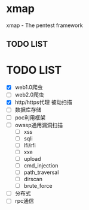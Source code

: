 # xmap
xmap - The pentest framework

## TODO LIST
# TODO LIST
- [x] web1.0爬虫
- [ ] web2.0爬虫
- [x] http/https代理 被动扫描
- [ ] 数据库存储
- [ ] poc利用框架
- [ ] owasp通用漏洞扫描
	- [ ] xss
	- [ ] sqli
	- [ ] lfi/rfi
	- [ ] xxe
	- [ ] upload
	- [ ] cmd_injection
	- [ ] path_traversal
	- [ ] dirscan
	- [ ] brute_force
- [ ] 分布式
- [ ] rpc通信